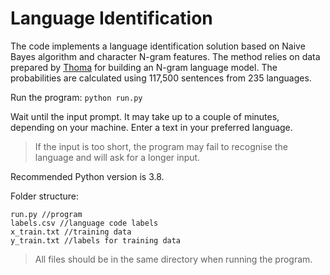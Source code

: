 # Language Identification

The code implements a language identification solution based on Naive Bayes algorithm and character N-gram features. The method relies on data prepared by [Thoma](https://arxiv.org/pdf/1801.07779.pdf) for building an N-gram language model. The probabilities are calculated using 117,500 sentences from 235 languages.

Run the program: `python run.py`

Wait until the input prompt. It may take up to a couple of minutes, depending on your machine. Enter a text in your preferred language. 

> If the input is too short, the program may fail to recognise the language and will ask for a longer input.

Recommended Python version is 3.8.

Folder structure:

```
run.py //program
labels.csv //language code labels
x_train.txt //training data
y_train.txt //labels for training data
```

> All files should be in the same directory when running the program.

